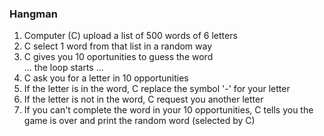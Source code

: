 ### Hangman
1. Computer (C) upload a list of 500 words of 6 letters
2. C select 1 word from that list in a random way
3. C gives you 10 oportunities to guess the word<br/>
... the loop starts ...<br/>
4. C ask you for a letter in 10 opportunities
5. If the letter is in the word, C replace the symbol '-' for your letter<br/>
6. If the letter is not in the word, C request you another letter
7. If you can't complete the word in your 10 opportunities, C tells you the game is over and print the random word (selected by C)
